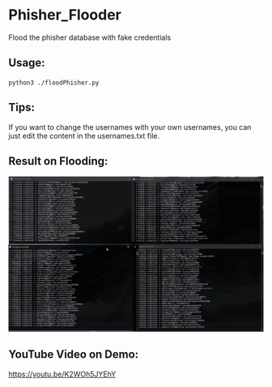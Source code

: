 # Phisher_Flooder
 Flood the phisher database with fake credentials

 ## Usage:
 ```
 python3 ./floodPhisher.py
 ```

 ## Tips:
 If you want to change the usernames with your own usernames, you can just edit the content in the usernames.txt file.

 ## Result on Flooding:
 ![](image.png)

 ## YouTube Video on Demo:
 https://youtu.be/K2WOh5JYEhY

 